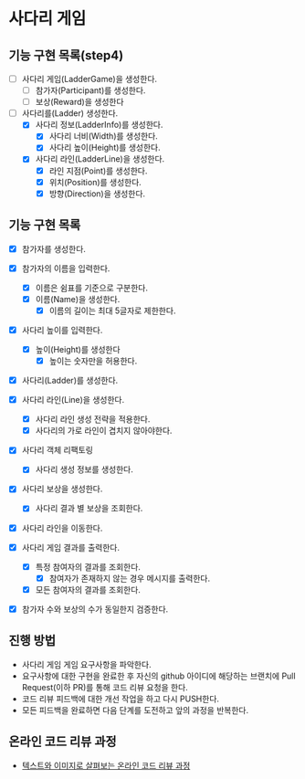 # 사다리 게임

## 기능 구현 목록(step4)
* [ ] 사다리 게임(LadderGame)을 생성한다.
  * [ ] 참가자(Participant)를 생성한다.
  * [ ] 보상(Reward)을 생성한다
* [ ] 사다리를(Ladder) 생성한다.
  * [x] 사다리 정보(LadderInfo)를 생성한다.
    * [x] 사다리 너비(Width)를 생성한다.
    * [x] 사다리 높이(Height)를 생성한다.
  * [x] 사다리 라인(LadderLine)을 생성한다.
    * [x] 라인 지점(Point)를 생성한다.
    * [x] 위치(Position)를 생성한다. 
    * [x] 방향(Direction)을 생성한다.

## 기능 구현 목록
* [x] 참가자를 생성한다.
* [x] 참가자의 이름을 입력한다.
  * [x] 이름은 쉼표를 기준으로 구분한다.
  * [x] 이름(Name)을 생성한다.
    * [x] 이름의 길이는 최대 5글자로 제한한다.
* [x] 사다리 높이를 입력한다.
  * [x] 높이(Height)를 생성한다
    * [x] 높이는 숫자만을 허용한다.
* [x] 사다리(Ladder)를 생성한다.
* [x] 사다리 라인(Line)을 생성한다.
  * [x] 사다리 라인 생성 전략을 적용한다.
  * [x] 사다리의 가로 라인이 겹치지 않아야한다.
* [x] 사다리 객체 리팩토링
  * [x] 사다리 생성 정보를 생성한다.
* [x] 사다리 보상을 생성한다.
  * [x] 사다리 결과 별 보상을 조회한다.
* [x] 사다리 라인을 이동한다.
* [x] 사다리 게임 결과를 출력한다.
  * [x] 특정 참여자의 결과를 조회한다.
    * [x] 참여자가 존재하지 않는 경우 메시지를 출력한다.
  * [x] 모든 참여자의 결과를 조회한다.
* [x] 참가자 수와 보상의 수가 동일한지 검증한다.


## 진행 방법
* 사다리 게임 게임 요구사항을 파악한다.
* 요구사항에 대한 구현을 완료한 후 자신의 github 아이디에 해당하는 브랜치에 Pull Request(이하 PR)를 통해 코드 리뷰 요청을 한다.
* 코드 리뷰 피드백에 대한 개선 작업을 하고 다시 PUSH한다.
* 모든 피드백을 완료하면 다음 단계를 도전하고 앞의 과정을 반복한다.

## 온라인 코드 리뷰 과정
* [텍스트와 이미지로 살펴보는 온라인 코드 리뷰 과정](https://github.com/nextstep-step/nextstep-docs/tree/master/codereview)
